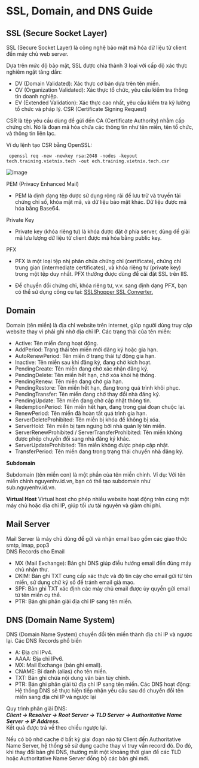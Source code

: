 # SSL, Domain, and DNS Guide

## SSL (Secure Socket Layer)
SSL (Secure Socket Layer) là công nghệ bảo mật mã hóa dữ liệu từ client đến máy chủ web server.

Dựa trên mức độ bảo mật, SSL được chia thành 3 loại với cấp độ xác thực nghiêm ngặt tăng dần:

- DV (Domain Validated): Xác thực cơ bản dựa trên tên miền.
- OV (Organization Validated): Xác thực tổ chức, yêu cầu kiểm tra thông tin doanh nghiệp.
- EV (Extended Validation): Xác thực cao nhất, yêu cầu kiểm tra kỹ lưỡng tổ chức và pháp lý.
CSR (Certificate Signing Request)

CSR là tệp yêu cầu dùng để gửi đến CA (Certificate Authority) nhằm cấp chứng chỉ. Nó là đoạn mã hóa chứa các thông tin như tên miền, tên tổ chức, và thông tin liên lạc.

Ví dụ lệnh tạo CSR bằng OpenSSL:

``` openssl req -new -newkey rsa:2048 -nodes -keyout tech.training.vietnix.tech -out ech.training.vietnix.tech.csr``` 



![image](https://github.com/user-attachments/assets/a8c70ffb-391e-4d65-9e3f-85f58ed6e0ba)



PEM (Privacy Enhanced Mail)

- PEM là định dạng tệp được sử dụng rộng rãi để lưu trữ và truyền tải chứng chỉ số, khóa mật mã, và dữ liệu bảo mật khác. Dữ liệu được mã hóa bằng Base64.

Private Key

- Private key (khóa riêng tư) là khóa được đặt ở phía server, dùng để giải mã lưu lượng dữ liệu từ client được mã hóa bằng public key.

PFX

- PFX là một loại tệp nhị phân chứa chứng chỉ (certificate), chứng chỉ trung gian (intermediate certificates), và khóa riêng tư (private key) trong một tệp duy nhất. PFX thường được dùng để cài đặt SSL trên IIS.

- Để chuyển đổi chứng chỉ, khóa riêng tư, v.v. sang định dạng PFX, bạn có thể sử dụng công cụ tại: [SSLShopper SSL Converter.](https://www.sslshopper.com/ssl-converter.html)

## Domain
Domain (tên miền) là địa chỉ website trên internet, giúp người dùng truy cập website thay vì phải ghi nhớ địa chỉ IP.
Các trạng thái của tên miền:
- Active: Tên miền đang hoạt động.
- AddPeriod: Trạng thái tên miền mới đăng ký hoặc gia hạn.
- AutoRenewPeriod: Tên miền ở trạng thái tự động gia hạn.
- Inactive: Tên miền sau khi đăng ký, đang chờ kích hoạt.
- PendingCreate: Tên miền đang chờ xác nhận đăng ký.
- PendingDelete: Tên miền hết hạn, chờ xóa khỏi hệ thống.
- PendingRenew: Tên miền đang chờ gia hạn.
- PendingRestore: Tên miền hết hạn, đang trong quá trình khôi phục.
- PendingTransfer: Tên miền đang chờ thay đổi nhà đăng ký.
- PendingUpdate: Tên miền đang chờ cập nhật thông tin.
- RedemptionPeriod: Tên miền hết hạn, đang trong giai đoạn chuộc lại.
- RenewPeriod: Tên miền đã hoàn tất quá trình gia hạn.
- ServerDeleteProhibited: Tên miền bị khóa để không bị xóa.
- ServerHold: Tên miền bị tạm ngưng bởi nhà quản lý tên miền.
- ServerRenewProhibited / ServerTransferProhibited: Tên miền không được phép chuyển đổi sang nhà đăng ký khác.
- ServerUpdateProhibited: Tên miền không được phép cập nhật.
- TransferPeriod: Tên miền đang trong trạng thái chuyển nhà đăng ký.

**Subdomain**

Subdomain (tên miền con) là một phần của tên miền chính. Ví dụ: Với tên miền chính nguyenhv.id.vn, bạn có thể tạo subdomain như sub.nguyenhv.id.vn.

**Virtual Host**
Virtual host cho phép nhiều website hoạt động trên cùng một máy chủ hoặc địa chỉ IP, giúp tối ưu tài nguyên và giảm chi phí.

## Mail Server
Mail Server là máy chủ dùng để gửi và nhận email bao gồm các giao thức smtp, imap, pop3   
DNS Records cho Email
- MX (Mail Exchange): Bản ghi DNS giúp điều hướng email đến đúng máy chủ nhận thư.
- DKIM: Bản ghi TXT cung cấp xác thực và độ tin cậy cho email gửi từ tên miền, sử dụng chữ ký số để tránh email giả mạo.
- SPF: Bản ghi TXT xác định các máy chủ email được ủy quyền gửi email từ tên miền cụ thể.
- PTR: Bản ghi phân giải địa chỉ IP sang tên miền.
## DNS (Domain Name System)
DNS (Domain Name System) chuyển đổi tên miền thành địa chỉ IP và ngược lại.
Các DNS Records phổ biến
- A: Địa chỉ IPv4.
- AAAA: Địa chỉ IPv6.
- MX: Mail Exchange (bản ghi email).
- CNAME: Bí danh (alias) cho tên miền.
- TXT: Bản ghi chứa nội dung văn bản tùy chỉnh.
- PTR: Bản ghi phân giải từ địa chỉ IP sang tên miền.
Các DNS hoạt động: Hệ thống DNS sẽ thực hiện tiếp nhận yêu cầu sau đó chuyển đổi tên miền sang địa chỉ IP và ngược lại

Quy trình phân giải DNS:  
***Client → Resolver → Root Server → TLD Server → Authoritative Name Server → IP Address.***  
Kết quả được trả về theo chiều ngược lại.  

Nếu có bộ nhớ cache ở bất kỳ giai đoạn nào từ Client đến Authoritative Name Server, hệ thống sẽ sử dụng cache thay vì truy vấn record đó. Do đó, khi thay đổi bản ghi DNS, thường mất một khoảng thời gian để các TLD hoặc Authoritative Name Server đồng bộ các bản ghi mới.
